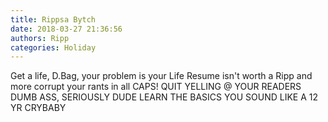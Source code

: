 ```yaml
---
title: Rippsa Bytch
date: 2018-03-27 21:36:56
authors: Ripp
categories: Holiday
---
```


 Get a life, D.Bag, your problem is your Life Resume isn't worth a Ripp and more corrupt your rants in all CAPS!  QUIT YELLING @ YOUR READERS DUMB ASS, SERIOUSLY DUDE LEARN THE BASICS YOU SOUND LIKE A 12 YR CRYBABY